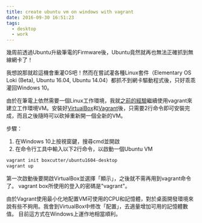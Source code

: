 ```yaml
---
title: create ubuntu vm on windows with vagrant
date: 2016-09-30 16:51:23
tags:
  - desktop
  - work
---
```


幾周前透過Ubuntu升級筆電的Firmware後，Ubuntu竟然就再也無法正確抓到無線網卡了！

我想說那就趁這機會重灌OS吧！然而在嘗試灌各種Linux套件（Elementary OS Loki (Beta), Ubuntu 16.04, Ubuntu 14.04）都抓不到網卡驅動程式後，只好乖乖灌回Windows 10。

由於在筆電上依然需要一個Linux工作環境，我就[之前的經驗](http://blog.gasolin.idv.tw/2015/08/23/FoxBox-1-0-%E8%AE%93%E4%BD%A0%E5%9C%A8%E4%B8%80%E5%80%8B%E5%B0%8F%E6%99%82%E5%85%A7%E4%B8%8D%E7%97%9B%E5%AE%89%E8%A3%9D-Firefox-OS-%E9%96%8B%E7%99%BC%E7%92%B0%E5%A2%83%E7%9A%84%E8%A8%AD%E5%AE%9A%E5%B7%A5%E5%85%B7/)繼續使用vagrant來建立工作環境VM。安裝好[VirtualBox](https://www.virtualbox.org/)和[Vagrant](https://www.vagrantup.com/)後，只需要2行命令即可安裝完成，而且之後隨時可以砍掉重新開一個全新的VM。

步驟：

1. 在Windows 10上按視窗鍵，搜尋cmd並開啟
2. 在命令行工具中輸入以下2行命令，以啟動一個Ubuntu VM

```sh
vagrant init boxcutter/ubuntu1604-desktop
vagrant up
```

第一次啟動後要開啟VirtualBox並選擇「顯示」，之後就不需再用到vagrant命令了。
vagrant box所使用的登入的密碼是"vagrant"。

由於Vagrant使用最小化地配置VM可使用的CPU和記憶體，對於桌面開發環境來說有些不夠用。我會到VirtualBox中修改「配置」，去適量增加可用的記憶體數值。
目前這方式在Windows上運作地相當順利。
